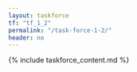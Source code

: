 ```yaml
---
layout: taskforce
tf: "tf_1_2"
permalink: "/task-force-1-2/"
header: no
---
```


{% include taskforce_content.md %}
